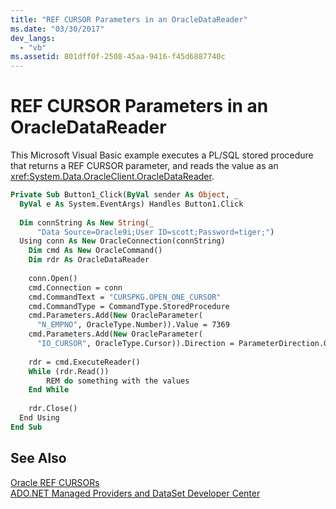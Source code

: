 ```yaml
---
title: "REF CURSOR Parameters in an OracleDataReader"
ms.date: "03/30/2017"
dev_langs: 
  - "vb"
ms.assetid: 801dff0f-2508-45aa-9416-f45d6887740c
---
```

# REF CURSOR Parameters in an OracleDataReader
This Microsoft Visual Basic example executes a PL/SQL stored procedure that returns a REF CURSOR parameter, and reads the value as an <xref:System.Data.OracleClient.OracleDataReader>.  
  
```vb  
Private Sub Button1_Click(ByVal sender As Object, _  
  ByVal e As System.EventArgs) Handles Button1.Click  
  
  Dim connString As New String(_  
      "Data Source=Oracle9i;User ID=scott;Password=tiger;")  
  Using conn As New OracleConnection(connString)  
    Dim cmd As New OracleCommand()  
    Dim rdr As OracleDataReader  
  
    conn.Open()  
    cmd.Connection = conn  
    cmd.CommandText = "CURSPKG.OPEN_ONE_CURSOR"  
    cmd.CommandType = CommandType.StoredProcedure  
    cmd.Parameters.Add(New OracleParameter(  
      "N_EMPNO", OracleType.Number)).Value = 7369  
    cmd.Parameters.Add(New OracleParameter(  
      "IO_CURSOR", OracleType.Cursor)).Direction = ParameterDirection.Output  
  
    rdr = cmd.ExecuteReader()  
    While (rdr.Read())  
        REM do something with the values  
    End While  
  
    rdr.Close()  
  End Using  
End Sub  
```  
  
## See Also  
 [Oracle REF CURSORs](../../../../docs/framework/data/adonet/oracle-ref-cursors.md)  
 [ADO.NET Managed Providers and DataSet Developer Center](https://go.microsoft.com/fwlink/?LinkId=217917)

